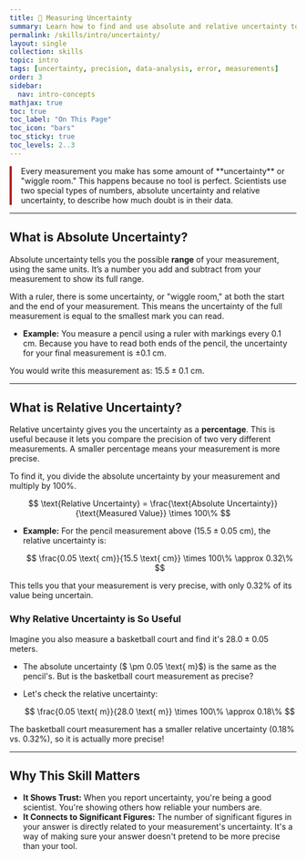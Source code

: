 ```yaml
---
title: 🎯 Measuring Uncertainty
summary: Learn how to find and use absolute and relative uncertainty to show how much "wiggle room" your measurements have.
permalink: /skills/intro/uncertainty/
layout: single
collection: skills
topic: intro
tags: [uncertainty, precision, data-analysis, error, measurements]
order: 3
sidebar:
  nav: intro-concepts
mathjax: true
toc: true
toc_label: "On This Page"
toc_icon: "bars"
toc_sticky: true
toc_levels: 2..3
---
```


<p class="lead" markdown="1" style="border-left: 4px solid #B22222; padding-left: 1rem;">
Every measurement you make has some amount of **uncertainty** or "wiggle room." This happens because no tool is perfect. Scientists use two special types of numbers, absolute uncertainty and relative uncertainty, to describe how much doubt is in their data.
</p>

---

## **What is Absolute Uncertainty?**

Absolute uncertainty tells you the possible **range** of your measurement, using the same units. It’s a number you add and subtract from your measurement to show its full range.

With a ruler, there is some uncertainty, or "wiggle room," at both the start and the end of your measurement. This means the uncertainty of the full measurement is equal to the smallest mark you can read. 

* **Example:** You measure a pencil using a ruler with markings every $0.1 \text{ cm}$. Because you have to read both ends of the pencil, the uncertainty for your final measurement is $\pm 0.1 \text{ cm}$.

You would write this measurement as: $15.5 \pm 0.1 \text{ cm}$.

---

## **What is Relative Uncertainty?**

Relative uncertainty gives you the uncertainty as a **percentage**. This is useful because it lets you compare the precision of two very different measurements. A smaller percentage means your measurement is more precise.

To find it, you divide the absolute uncertainty by your measurement and multiply by $100\%$.

$$ \text{Relative Uncertainty} = \frac{\text{Absolute Uncertainty}}{\text{Measured Value}} \times 100\% $$

* **Example:** For the pencil measurement above ($15.5 \pm 0.05 \text{ cm}$), the relative uncertainty is:

    $$ \frac{0.05 \text{ cm}}{15.5 \text{ cm}} \times 100\% \approx 0.32\% $$

This tells you that your measurement is very precise, with only $0.32\%$ of its value being uncertain.

### Why Relative Uncertainty is So Useful

Imagine you also measure a basketball court and find it's $28.0 \pm 0.05 \text{ meters}$.

* The absolute uncertainty ($ \pm 0.05 \text{ m}$) is the same as the pencil's. But is the basketball court measurement as precise?
* Let's check the relative uncertainty:

    $$ \frac{0.05 \text{ m}}{28.0 \text{ m}} \times 100\% \approx 0.18\% $$

The basketball court measurement has a smaller relative uncertainty ($0.18\%$ vs. $0.32\%$), so it is actually more precise!

---

## **Why This Skill Matters**

* **It Shows Trust:** When you report uncertainty, you're being a good scientist. You're showing others how reliable your numbers are.
* **It Connects to Significant Figures:** The number of significant figures in your answer is directly related to your measurement's uncertainty. It's a way of making sure your answer doesn't pretend to be more precise than your tool.